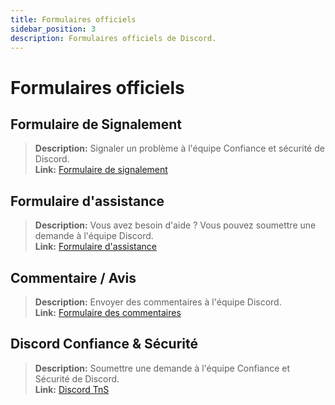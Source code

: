 ```yaml
---
title: Formulaires officiels
sidebar_position: 3
description: Formulaires officiels de Discord.
---
```


# Formulaires officiels

## Formulaire de Signalement 
> __Description:__ Signaler un problème à l'équipe Confiance et sécurité de Discord.   <br/>
__Link:__ [Formulaire de signalement](https://dis.gd/report)

## Formulaire d'assistance 
> __Description:__ Vous avez besoin d'aide ? Vous pouvez soumettre une demande à l'équipe Discord.   <br/>
__Link:__  [Formulaire d'assistance](https://dis.gd/contact)

## Commentaire / Avis 
> __Description:__ Envoyer des commentaires à l'équipe Discord.   <br/>
__Link:__  [Formulaire des commentaires](https://dis.gd/feedback)


## Discord Confiance & Sécurité 
> __Description:__ Soumettre une demande à l'équipe Confiance et Sécurité de Discord.   <br/>
__Link:__ [Discord TnS](https://dis.gd/request)
